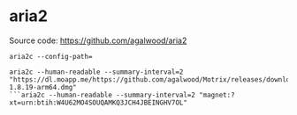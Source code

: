 # aria2

Source code: https://github.com/agalwood/aria2

```shell
aria2c --config-path=

aria2c --human-readable --summary-interval=2 "https://dl.moapp.me/https://github.com/agalwood/Motrix/releases/download/v1.8.19/Motrix-1.8.19-arm64.dmg" 
```aria2c --human-readable --summary-interval=2 "magnet:?xt=urn:btih:W4U62MO4SOUQAMKQ3JCH4JBEINGHV7OL" 

